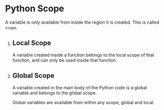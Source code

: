 # Python Scope
<!DOCTYPE html>
<html>
<body>
    <p>A variable is only available from inside the region it is created. This is called <code>scope</code>.</p>
    <ol>
        <li>
            <h2>Local Scope</h2>
            <p>A variable created inside a function belongs to the local scope of that function, and can only be used inside that function.</p>
        </li>
        <li>
            <h2>Global Scope</h2>
            <p>A variable created in the main body of the Python code is a global variable and belongs to the global scope.</p>
            <p>Global variables are available from within any scope, global and local.</p>
        </li>
    </ol>
</body>
</html>
